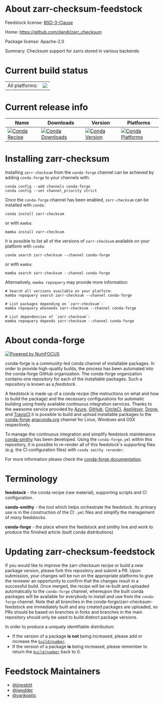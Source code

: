 About zarr-checksum-feedstock
=============================

Feedstock license: [BSD-3-Clause](https://github.com/conda-forge/zarr-checksum-feedstock/blob/main/LICENSE.txt)

Home: https://github.com/dandi/zarr_checksum

Package license: Apache-2.0

Summary: Checksum support for zarrs stored in various backends

Current build status
====================


<table><tr><td>All platforms:</td>
    <td>
      <a href="https://dev.azure.com/conda-forge/feedstock-builds/_build/latest?definitionId=18627&branchName=main">
        <img src="https://dev.azure.com/conda-forge/feedstock-builds/_apis/build/status/zarr-checksum-feedstock?branchName=main">
      </a>
    </td>
  </tr>
</table>

Current release info
====================

| Name | Downloads | Version | Platforms |
| --- | --- | --- | --- |
| [![Conda Recipe](https://img.shields.io/badge/recipe-zarr--checksum-green.svg)](https://anaconda.org/conda-forge/zarr-checksum) | [![Conda Downloads](https://img.shields.io/conda/dn/conda-forge/zarr-checksum.svg)](https://anaconda.org/conda-forge/zarr-checksum) | [![Conda Version](https://img.shields.io/conda/vn/conda-forge/zarr-checksum.svg)](https://anaconda.org/conda-forge/zarr-checksum) | [![Conda Platforms](https://img.shields.io/conda/pn/conda-forge/zarr-checksum.svg)](https://anaconda.org/conda-forge/zarr-checksum) |

Installing zarr-checksum
========================

Installing `zarr-checksum` from the `conda-forge` channel can be achieved by adding `conda-forge` to your channels with:

```
conda config --add channels conda-forge
conda config --set channel_priority strict
```

Once the `conda-forge` channel has been enabled, `zarr-checksum` can be installed with `conda`:

```
conda install zarr-checksum
```

or with `mamba`:

```
mamba install zarr-checksum
```

It is possible to list all of the versions of `zarr-checksum` available on your platform with `conda`:

```
conda search zarr-checksum --channel conda-forge
```

or with `mamba`:

```
mamba search zarr-checksum --channel conda-forge
```

Alternatively, `mamba repoquery` may provide more information:

```
# Search all versions available on your platform:
mamba repoquery search zarr-checksum --channel conda-forge

# List packages depending on `zarr-checksum`:
mamba repoquery whoneeds zarr-checksum --channel conda-forge

# List dependencies of `zarr-checksum`:
mamba repoquery depends zarr-checksum --channel conda-forge
```


About conda-forge
=================

[![Powered by
NumFOCUS](https://img.shields.io/badge/powered%20by-NumFOCUS-orange.svg?style=flat&colorA=E1523D&colorB=007D8A)](https://numfocus.org)

conda-forge is a community-led conda channel of installable packages.
In order to provide high-quality builds, the process has been automated into the
conda-forge GitHub organization. The conda-forge organization contains one repository
for each of the installable packages. Such a repository is known as a *feedstock*.

A feedstock is made up of a conda recipe (the instructions on what and how to build
the package) and the necessary configurations for automatic building using freely
available continuous integration services. Thanks to the awesome service provided by
[Azure](https://azure.microsoft.com/en-us/services/devops/), [GitHub](https://github.com/),
[CircleCI](https://circleci.com/), [AppVeyor](https://www.appveyor.com/),
[Drone](https://cloud.drone.io/welcome), and [TravisCI](https://travis-ci.com/)
it is possible to build and upload installable packages to the
[conda-forge](https://anaconda.org/conda-forge) [anaconda.org](https://anaconda.org/)
channel for Linux, Windows and OSX respectively.

To manage the continuous integration and simplify feedstock maintenance
[conda-smithy](https://github.com/conda-forge/conda-smithy) has been developed.
Using the ``conda-forge.yml`` within this repository, it is possible to re-render all of
this feedstock's supporting files (e.g. the CI configuration files) with ``conda smithy rerender``.

For more information please check the [conda-forge documentation](https://conda-forge.org/docs/).

Terminology
===========

**feedstock** - the conda recipe (raw material), supporting scripts and CI configuration.

**conda-smithy** - the tool which helps orchestrate the feedstock.
                   Its primary use is in the construction of the CI ``.yml`` files
                   and simplify the management of *many* feedstocks.

**conda-forge** - the place where the feedstock and smithy live and work to
                  produce the finished article (built conda distributions)


Updating zarr-checksum-feedstock
================================

If you would like to improve the zarr-checksum recipe or build a new
package version, please fork this repository and submit a PR. Upon submission,
your changes will be run on the appropriate platforms to give the reviewer an
opportunity to confirm that the changes result in a successful build. Once
merged, the recipe will be re-built and uploaded automatically to the
`conda-forge` channel, whereupon the built conda packages will be available for
everybody to install and use from the `conda-forge` channel.
Note that all branches in the conda-forge/zarr-checksum-feedstock are
immediately built and any created packages are uploaded, so PRs should be based
on branches in forks and branches in the main repository should only be used to
build distinct package versions.

In order to produce a uniquely identifiable distribution:
 * If the version of a package **is not** being increased, please add or increase
   the [``build/number``](https://docs.conda.io/projects/conda-build/en/latest/resources/define-metadata.html#build-number-and-string).
 * If the version of a package **is** being increased, please remember to return
   the [``build/number``](https://docs.conda.io/projects/conda-build/en/latest/resources/define-metadata.html#build-number-and-string)
   back to 0.

Feedstock Maintainers
=====================

* [@jjnesbitt](https://github.com/jjnesbitt/)
* [@jwodder](https://github.com/jwodder/)
* [@yarikoptic](https://github.com/yarikoptic/)

